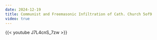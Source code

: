 ```yaml
---
date: 2024-12-19
title: Communist and Freemasonic Infiltration of Cath. Church 5of9
video: true
---
```



{{< youtube J7L4cnS_7zw >}}
